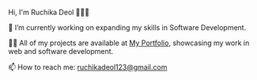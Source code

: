 Hi, I'm Ruchika Deol 🙋🏻‍♀️

🌱 I’m currently working on expanding my skills in Software Development.

👨‍💻 All of my projects are available at [My Portfolio](https://ruchikadeol.github.io/My-Portfolio/), showcasing my work in web and software development.

📫 How to reach me: ruchikadeol123@gmail.com
